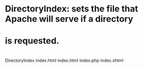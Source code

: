 #
# DirectoryIndex: sets the file that Apache will serve if a directory
# is requested.
#
<IfModule dir_module>
  DirectoryIndex index.html index.html index.php index.xhtml
</IfModule>
